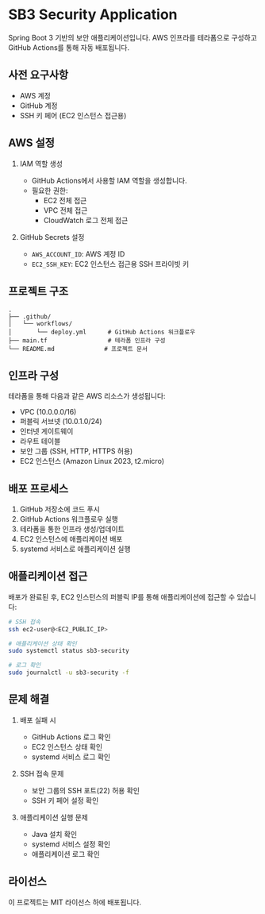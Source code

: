 # SB3 Security Application

Spring Boot 3 기반의 보안 애플리케이션입니다. AWS 인프라를 테라폼으로 구성하고 GitHub Actions를 통해 자동 배포됩니다.

## 사전 요구사항

- AWS 계정
- GitHub 계정
- SSH 키 페어 (EC2 인스턴스 접근용)

## AWS 설정

1. IAM 역할 생성
   - GitHub Actions에서 사용할 IAM 역할을 생성합니다.
   - 필요한 권한:
     - EC2 전체 접근
     - VPC 전체 접근
     - CloudWatch 로그 전체 접근

2. GitHub Secrets 설정
   - `AWS_ACCOUNT_ID`: AWS 계정 ID
   - `EC2_SSH_KEY`: EC2 인스턴스 접근용 SSH 프라이빗 키

## 프로젝트 구조

```
.
├── .github/
│   └── workflows/
│       └── deploy.yml      # GitHub Actions 워크플로우
├── main.tf                 # 테라폼 인프라 구성
└── README.md              # 프로젝트 문서
```

## 인프라 구성

테라폼을 통해 다음과 같은 AWS 리소스가 생성됩니다:

- VPC (10.0.0.0/16)
- 퍼블릭 서브넷 (10.0.1.0/24)
- 인터넷 게이트웨이
- 라우트 테이블
- 보안 그룹 (SSH, HTTP, HTTPS 허용)
- EC2 인스턴스 (Amazon Linux 2023, t2.micro)

## 배포 프로세스

1. GitHub 저장소에 코드 푸시
2. GitHub Actions 워크플로우 실행
3. 테라폼을 통한 인프라 생성/업데이트
4. EC2 인스턴스에 애플리케이션 배포
5. systemd 서비스로 애플리케이션 실행

## 애플리케이션 접근

배포가 완료된 후, EC2 인스턴스의 퍼블릭 IP를 통해 애플리케이션에 접근할 수 있습니다:

```bash
# SSH 접속
ssh ec2-user@<EC2_PUBLIC_IP>

# 애플리케이션 상태 확인
sudo systemctl status sb3-security

# 로그 확인
sudo journalctl -u sb3-security -f
```

## 문제 해결

1. 배포 실패 시
   - GitHub Actions 로그 확인
   - EC2 인스턴스 상태 확인
   - systemd 서비스 로그 확인

2. SSH 접속 문제
   - 보안 그룹의 SSH 포트(22) 허용 확인
   - SSH 키 페어 설정 확인

3. 애플리케이션 실행 문제
   - Java 설치 확인
   - systemd 서비스 설정 확인
   - 애플리케이션 로그 확인

## 라이선스

이 프로젝트는 MIT 라이선스 하에 배포됩니다. 